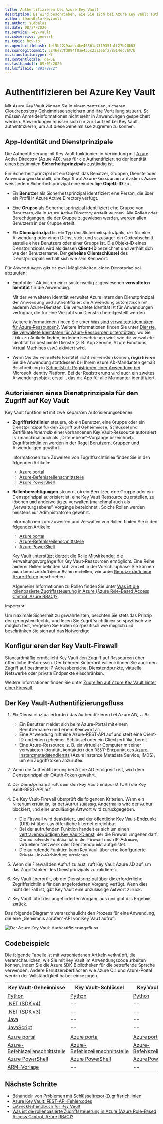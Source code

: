 ```yaml
---
title: Authentifizieren bei Azure Key Vault
description: Es wird beschrieben, wie Sie sich bei Azure Key Vault authentifizieren.
author: ShaneBala-keyvault
ms.author: sudbalas
ms.date: 08/27/2020
ms.service: key-vault
ms.subservice: general
ms.topic: how-to
ms.openlocfilehash: 1ef5b2229aadc4be46361a7319351a1f27b28b63
ms.sourcegitcommit: 3246e278d094f0ae435c2393ebf278914ec7b97b
ms.translationtype: HT
ms.contentlocale: de-DE
ms.lasthandoff: 09/02/2020
ms.locfileid: "89378972"
---
```

# <a name="authenticate-to-azure-key-vault"></a>Authentifizieren bei Azure Key Vault

Mit Azure Key Vault können Sie in einem zentralen, sicheren Cloudrepository Geheimnisse speichern und ihre Verteilung steuern. So müssen Anmeldeinformationen nicht mehr in Anwendungen gespeichert werden. Anwendungen müssen sich nur zur Laufzeit bei Key Vault authentifizieren, um auf diese Geheimnisse zugreifen zu können.

## <a name="app-identity-and-service-principals"></a>App-Identität und Dienstprinzipale

Die Authentifizierung mit Key Vault funktioniert in Verbindung mit [Azure Active Directory (Azure AD)](/azure/active-directory/fundamentals/active-directory-whatis), was für die Authentifizierung der Identität eines bestimmten **Sicherheitsprinzipals** zuständig ist.

Ein Sicherheitsprinzipal ist ein Objekt, das Benutzer, Gruppen, Dienste oder Anwendungen darstellt, die Zugriff auf Azure-Ressourcen anfordern. Azure weist jedem Sicherheitsprinzipal eine eindeutige **Objekt-ID** zu.

* Ein **Benutzer** als Sicherheitsprinzipal identifiziert eine Person, die über ein Profil in Azure Active Directory verfügt.

* Eine **Gruppe** als Sicherheitsprinzipal identifiziert eine Gruppe von Benutzern, die in Azure Active Directory erstellt wurden. Alle Rollen oder Berechtigungen, die der Gruppe zugewiesen werden, werden allen Benutzern in der Gruppe erteilt.

* Ein **Dienstprinzipal** ist ein Typ des Sicherheitsprinzipals, der für eine Anwendung oder einen Dienst steht und sozusagen ein Codeabschnitt anstelle eines Benutzers oder einer Gruppe ist. Die Objekt-ID eines Dienstprinzipals wird als dessen **Client-ID** bezeichnet und verhält sich wie der Benutzername. Der **geheime Clientschlüssel** des Dienstprinzipals verhält sich wie sein Kennwort.

Für Anwendungen gibt es zwei Möglichkeiten, einen Dienstprinzipal abzurufen:

* Empfohlen: Aktivieren einer systemseitig zugewiesenen **verwalteten Identität** für die Anwendung.

    Mit der verwalteten Identität verwaltet Azure intern den Dienstprinzipal der Anwendung und authentifiziert die Anwendung automatisch mit anderen Azure-Diensten. Die verwaltete Identität ist für Anwendungen verfügbar, die für eine Vielzahl von Diensten bereitgestellt werden.

    Weitere Informationen finden Sie unter [Was sind verwaltete Identitäten für Azure-Ressourcen?](/azure/active-directory/managed-identities-azure-resources/overview). Weitere Informationen finden Sie unter [Dienste, die verwaltete Identitäten für Azure-Ressourcen unterstützen](/azure/active-directory/managed-identities-azure-resources/services-support-managed-identities), wo Sie Links zu Artikeln finden, in denen beschrieben wird, wie die verwaltete Identität für bestimmte Dienste (z. B. App Service, Azure Functions, Virtual Machines usw.) aktiviert wird.

* Wenn Sie die verwaltete Identität nicht verwenden können, **registrieren** Sie die Anwendung stattdessen bei Ihrem Azure AD-Mandanten gemäß Beschreibung in [Schnellstart: Registrieren einer Anwendung bei Microsoft Identity Platform](/azure/active-directory/develop/quickstart-register-app). Bei der Registrierung wird auch ein zweites Anwendungsobjekt erstellt, das die App für alle Mandanten identifiziert.

## <a name="authorize-a-service-principal-to-access-key-vault"></a>Autorisieren eines Dienstprinzipals für den Zugriff auf Key Vault

Key Vault funktioniert mit zwei separaten Autorisierungsebenen:

- **Zugriffsrichtlinien** steuern, ob ein Benutzer, eine Gruppe oder ein Dienstprinzipal für den Zugriff auf Geheimnisse, Schlüssel und Zertifikate *innerhalb* einer vorhandenen Key Vault-Ressource autorisiert ist (manchmal auch als „Datenebene“-Vorgänge bezeichnet). Zugriffsrichtlinien werden in der Regel Benutzern, Gruppen und Anwendungen gewährt.

    Informationen zum Zuweisen von Zugriffsrichtlinien finden Sie in den folgenden Artikeln:

    - [Azure portal](assign-access-policy-portal.md)
    - [Azure-Befehlszeilenschnittstelle](assign-access-policy-cli.md)
    - [Azure PowerShell](assign-access-policy-portal.md)

- **Rollenberechtigungen** steuern, ob ein Benutzer, eine Gruppe oder ein Dienstprinzipal autorisiert ist, eine Key Vault Ressource zu erstellen, zu löschen und anderweitig zu verwalten (manchmal auch als „Verwaltungsebene“-Vorgänge bezeichnet). Solche Rollen werden meistens nur Administratoren gewährt.
 
    Informationen zum Zuweisen und Verwalten von Rollen finden Sie in den folgenden Artikeln:

    - [Azure portal](/azure/role-based-access-control/role-assignments-portal)
    - [Azure-Befehlszeilenschnittstelle](/azure/role-based-access-control/role-assignments-cli)
    - [Azure PowerShell](/azure/role-based-access-control/role-assignments-powershell)

    Key Vault unterstützt derzeit die Rolle [Mitwirkender](/azure/role-based-access-control/built-in-roles#key-vault-contributor), die Verwaltungsvorgänge für Key Vault-Ressourcen ermöglicht. Eine Reihe anderer Rollen befinden sich zurzeit in der Vorschauphase. Sie können auch benutzerdefinierte Rollen erstellen, wie unter [Benutzerdefinierte Azure-Rollen](/azure/role-based-access-control/custom-roles) beschrieben.

    Allgemeine Informationen zu Rollen finden Sie unter [Was ist die rollenbasierte Zugriffssteuerung in Azure (Azure Role-Based Access Control, Azure RBAC)?](/azure/role-based-access-control/overview).


> [!IMPORTANT]
> Um maximale Sicherheit zu gewährleisten, beachten Sie stets das Prinzip der geringsten Rechte, und legen Sie Zugriffsrichtlinien so spezifisch wie möglich fest, vergeben Sie Rollen so spezifisch wie möglich und beschränken Sie sich auf das Notwendige. 
    
## <a name="configure-the-key-vault-firewall"></a>Konfigurieren der Key Vault-Firewall

Standardmäßig ermöglicht Key Vault den Zugriff auf Ressourcen über öffentliche IP-Adressen. Der höheren Sicherheit willen können Sie auch den Zugriff auf bestimmte IP-Adressbereiche, Dienstendpunkte, virtuelle Netzwerke oder private Endpunkte einschränken.

Weitere Informationen finden Sie unter [Zugreifen auf Azure Key Vault hinter einer Firewall](/azure/key-vault/general/access-behind-firewall).


## <a name="the-key-vault-authentication-flow"></a>Der Key Vault-Authentifizierungsfluss

1. Ein Dienstprinzipal erfordert das Authentifizieren bei Azure AD, z. B.:
    * Ein Benutzer meldet sich beim Azure-Portal mit einem Benutzernamen und einem Kennwort an.
    * Eine Anwendung ruft eine Azure-REST-API auf und stellt eine Client-ID und einen geheimen Schlüssel oder ein Clientzertifikat bereit.
    * Eine Azure-Ressource, z. B. ein virtueller Computer mit einer verwalteten Identität, kontaktiert den REST-Endpunkt des [Azure-Instanzmetadatendiensts](/azure/virtual-machines/windows/instance-metadata-service) (Azure Instance Metadata Service, IMDS), um ein Zugriffstoken abzurufen.

1. Wenn die Authentifizierung bei Azure AD erfolgreich ist, wird dem Dienstprinzipal ein OAuth-Token gewährt.

1. Der Dienstprinzipal ruft über den Key Vault-Endpunkt (URI) die Key Vault-REST-API auf.

1. Die Key Vault-Firewall überprüft die folgenden Kriterien. Wenn ein Kriterium erfüllt ist, ist der Aufruf zulässig. Andernfalls wird der Aufruf blockiert, und eine unzulässige Antwort wird zurückgegeben.

    * Die Firewall wird deaktiviert, und der öffentliche Key Vault-Endpunkt (URI) ist über das öffentliche Internet erreichbar.
    * Bei der aufrufenden Funktion handelt es sich um einen [vertrauenswürdigen Key Vault-Dienst](/azure/key-vault/general/overview-vnet-service-endpoints#trusted-services), der die Firewall umgehen darf.
    * Die aufrufende Funktion ist in der Firewall nach IP-Adresse, virtuellem Netzwerk oder Dienstendpunkt aufgelistet.
    * Die aufrufende Funktion kann Key Vault über eine konfigurierte Private Link-Verbindung erreichen.    

1. Wenn die Firewall den Aufruf zulässt, ruft Key Vault Azure AD auf, um das Zugriffstoken des Dienstprinzipals zu validieren.

1. Key Vault überprüft, ob der Dienstprinzipal über die erforderliche Zugriffsrichtlinie für den angeforderten Vorgang verfügt. Wenn dies nicht der Fall ist, gibt Key Vault eine unzulässige Antwort zurück.

1. Key Vault führt den angeforderten Vorgang aus und gibt das Ergebnis zurück.

Das folgende Diagramm veranschaulicht den Prozess für eine Anwendung, die eine „Geheimnis abrufen“-API von Key Vault aufruft:

![Der Azure Key Vault-Authentifizierungsfluss](../media/authentication/authentication-flow.png)

## <a name="code-examples"></a>Codebeispiele

Die folgende Tabelle ist mit verschiedenen Artikeln verknüpft, die veranschaulichen, wie Sie mit Key Vault im Anwendungscode arbeiten können, indem Sie die Azure SDK-Bibliotheken für die betreffende Sprache verwenden. Andere Benutzeroberflächen wie Azure CLI und Azure-Portal werden der Vollständigkeit halber einbezogen.

| Key Vault-Geheimnisse | Key Vault-Schlüssel | Key Vault-Zertifikate |
|  --- | --- | --- |
| [Python](/azure/key-vault/secrets/quick-create-python) | [Python](/azure/key-vault/keys/quick-create-python) | [Python](/azure/key-vault/certificates/quick-create-python) | 
| [.NET (SDK v4)](/azure/key-vault/secrets/quick-create-net) | -- | -- |
| [.NET (SDK v3)](/azure/key-vault/secrets/quick-create-net-v3) | -- | -- |
| [Java](/azure/key-vault/secrets/quick-create-java) | -- | -- |
| [JavaScript](/azure/key-vault/secrets/quick-create-node) | -- | -- | 
| | | |
| [Azure portal](/azure/key-vault/secrets/quick-create-portal) | [Azure portal](/azure/key-vault/keys/quick-create-portal) | [Azure portal](/azure/key-vault/certificates/quick-create-portal) |
| [Azure-Befehlszeilenschnittstelle](/azure/key-vault/secrets/quick-create-cli) | [Azure-Befehlszeilenschnittstelle](/azure/key-vault/keys/quick-create-cli) | [Azure-Befehlszeilenschnittstelle](/azure/key-vault/certificates/quick-create-cli) |
| [Azure PowerShell](/azure/key-vault/secrets/quick-create-powershell) | [Azure PowerShell](/azure/key-vault/keys/quick-create-powershell) | [Azure PowerShell](/azure/key-vault/certificates/quick-create-powershell) |
| [ARM-Vorlage](/azure/key-vault/secrets/quick-create-net) | -- | -- |

## <a name="next-steps"></a>Nächste Schritte

- [Behandeln von Problemen mit Schlüsseltresor-Zugriffsrichtlinien](troubleshooting-access-issues.md)
- [Azure Key Vault: REST-API-Fehlercodes](rest-error-codes.md)
- [Entwicklerhandbuch für Key Vault](developers-guide.md)
- [Was ist die rollenbasierte Zugriffssteuerung in Azure (Azure Role-Based Access Control, Azure RBAC)?](/azure/role-based-access-control/overview)
